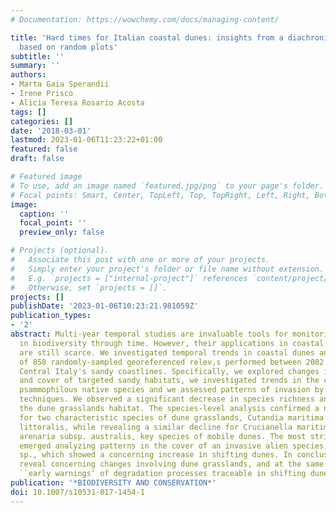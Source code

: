 ```yaml
---
# Documentation: https://wowchemy.com/docs/managing-content/

title: 'Hard times for Italian coastal dunes: insights from a diachronic analysis
  based on random plots'
subtitle: ''
summary: ''
authors:
- Marta Gaia Sperandii
- Irene Prisco
- Alicia Teresa Rosario Acosta
tags: []
categories: []
date: '2018-03-01'
lastmod: 2023-01-06T11:23:22+01:00
featured: false
draft: false

# Featured image
# To use, add an image named `featured.jpg/png` to your page's folder.
# Focal points: Smart, Center, TopLeft, Top, TopRight, Left, Right, BottomLeft, Bottom, BottomRight.
image:
  caption: ''
  focal_point: ''
  preview_only: false

# Projects (optional).
#   Associate this post with one or more of your projects.
#   Simply enter your project's folder or file name without extension.
#   E.g. `projects = ["internal-project"]` references `content/project/deep-learning/index.md`.
#   Otherwise, set `projects = []`.
projects: []
publishDate: '2023-01-06T10:23:21.981059Z'
publication_types:
- '2'
abstract: Multi-year temporal studies are invaluable tools for monitoring changes
  in biodiversity through time. However, their applications in coastal ecosystems
  are still scarce. We investigated temporal trends in coastal dunes analyzing a set
  of 858 randomly-sampled georeferenced relev,s performed between 2002 and 2015 along
  Central Italy's sandy coastlines. Specifically, we explored changes in species richness
  and cover of targeted sandy habitats, we investigated trends in the cover of selected
  psammophilous native species and we assessed patterns of invasion by means of regression
  techniques. We observed a significant decrease in species richness and cover of
  the dune grasslands habitat. The species-level analysis confirmed a negative trend
  for two characteristic species of dune grasslands, Cutandia maritima and Medicago
  littoralis, while revealing a similar decline for Crucianella maritima and for Ammophila
  arenaria subsp. australis, key species of mobile dunes. The most striking trends
  emerged analyzing patterns in the cover of an invasive alien species, Carpobrotus
  sp., which showed a concerning increase in shifting dunes. In conclusion, our analyses
  reveal concerning changes involving dune grasslands, and at the same time hint at
  ``early warnings″ of degradation processes traceable in shifting dunes.
publication: '*BIODIVERSITY AND CONSERVATION*'
doi: 10.1007/s10531-017-1454-1
---
```

